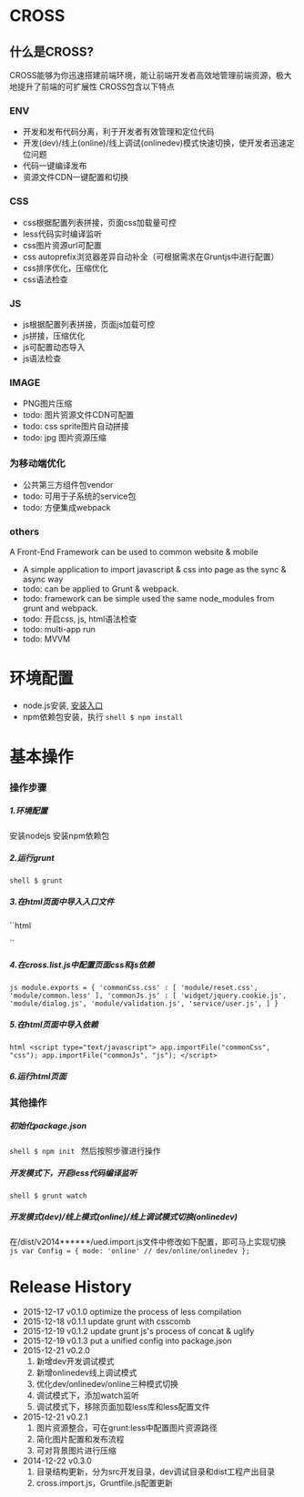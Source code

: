 # CROSS
## 什么是CROSS?
CROSS能够为你迅速搭建前端环境，能让前端开发者高效地管理前端资源，极大地提升了前端的可扩展性
CROSS包含以下特点

### ENV
* 开发和发布代码分离，利于开发者有效管理和定位代码
* 开发(dev)/线上(online)/线上调试(onlinedev)模式快速切换，使开发者迅速定位问题
* 代码一键编译发布
* 资源文件CDN一键配置和切换

### CSS
* css根据配置列表拼接，页面css加载量可控
* less代码实时编译监听
* css图片资源url可配置
* css autoprefix浏览器差异自动补全（可根据需求在Gruntjs中进行配置）
* css排序优化，压缩优化
* css语法检查

### JS
* js根据配置列表拼接，页面js加载可控
* js拼接，压缩优化
* js可配置动态导入
* js语法检查

### IMAGE
* PNG图片压缩
* todo: 图片资源文件CDN可配置
* todo: css sprite图片自动拼接
* todo: jpg 图片资源压缩

### 为移动端优化
* 公共第三方组件包vendor
* todo: 可用于子系统的service包
* todo: 方便集成webpack

### others
A Front-End Framework can be used to common website & mobile
* A simple application to import javascript &amp; css into page as the sync &amp; async way
* todo: can be applied to Grunt & webpack.
* todo: framework can be simple used the same node_modules from grunt and webpack.
* todo: 开启css, js, html语法检查
* todo: multi-app run
* todo: MVVM

# 环境配置
* node.js安装, [安装入口](https://nodejs.org/en/)
* npm依赖包安装，执行
``shell
$ npm install
``

# 基本操作
### 操作步骤
##### 1.环境配置
安装nodejs
安装npm依赖包
##### 2.运行grunt
``shell
$ grunt
``
##### 3.在html页面中导入入口文件
``html
<script type="text/javascript" src="dist/v2015112401/ued.import.js?v=1.0"></script>
``
##### 4.在cross.list.js中配置页面css和js依赖
``js
module.exports = {
    'commonCss.css' : [
        'module/reset.css',
        'module/common.less'
    ],
    'commonJs.js' : [
        'widget/jquery.cookie.js',
        'module/dialog.js',
        'module/validation.js',
        'service/user.js',
    ]
}
``
##### 5.在html页面中导入依赖
``html
    <script type="text/javascript">
        app.importFile("commonCss", "css");
        app.importFile("commonJs", "js");
    </script>
``
##### 6.运行html页面

### 其他操作
##### 初始化package.json
``shell
$ npm init
``
然后按照步骤进行操作
##### 开发模式下，开启less代码编译监听
``shell
$ grunt watch
``
##### 开发模式(dev)/线上模式(online)/线上调试模式切换(onlinedev)
在/dist/v2014******/ued.import.js文件中修改如下配置，即可马上实现切换
``js
var Config = {
    mode: 'online' // dev/online/onlinedev
};
``

# Release History
* 2015-12-17 v0.1.0 optimize the process of less compilation
* 2015-12-18 v0.1.1 update grunt with csscomb
* 2015-12-19 v0.1.2 update grunt js's process of concat & uglify
* 2015-12-19 v0.1.3 put a unified config into package.json
* 2015-12-21 v0.2.0 
  1. 新增dev开发调试模式
  2. 新增onlinedev线上调试模式
  3. 优化dev/onlinedev/online三种模式切换
  4. 调试模式下，添加watch监听
  5. 调试模式下，移除页面加载less库和less配置文件
* 2015-12-21 v0.2.1
  1. 图片资源整合，可在grunt:less中配置图片资源路径
  2. 简化图片配置和发布流程
  3. 可对背景图片进行压缩
* 2014-12-22 v0.3.0
  1. 目录结构更新，分为src开发目录，dev调试目录和dist工程产出目录
  2. cross.import.js，Gruntfile.js配置更新
